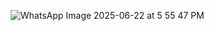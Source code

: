 ![WhatsApp Image 2025-06-22 at 5 55 47 PM](https://github.com/user-attachments/assets/8c8304e0-765c-48bb-ac7f-29d6e2fc872b)
